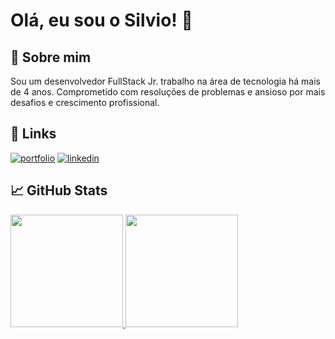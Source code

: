 
# Olá, eu sou o Silvio! 👋


## 🚀 Sobre mim
Sou um desenvolvedor FullStack Jr. trabalho na área de tecnologia há mais de 4 anos. Comprometido com resoluções de problemas e ansioso por mais desafios e crescimento profissional.


## 🔗 Links
[![portfolio](https://img.shields.io/badge/my_portfolio-000?style=for-the-badge&logo=ko-fi&logoColor=white)](https://main--sensational-vacherin-961c95.netlify.app/)
[![linkedin](https://img.shields.io/badge/linkedin-0A66C2?style=for-the-badge&logo=linkedin&logoColor=white)](https://www.linkedin.com/in/silviocesarjr/)


## 📈 GitHub Stats
<div>
<a href="https://github.com/kenaioz">
<img loading="lazy" height="180em" src="https://github-readme-stats.vercel.app/api/top-langs/?username=kenaioz&layout=compact&langs_count=7&theme=dracula"/>
<img loading="lazy" height="180em" src="https://github-readme-stats.vercel.app/api?username=kenaioz&theme=dracula&show_icons=true"/>
</div>
